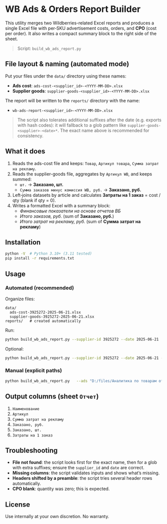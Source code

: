 # WB Ads & Orders Report Builder

This utility merges two Wildberries-related Excel reports and produces a single Excel file with
per‑SKU advertisement costs, orders, and **CPO** (cost per order). It also writes a compact summary block
to the right side of the sheet.

> Script: `build_wb_ads_report.py`

## File layout & naming (automated mode)

Put your files under the `data/` directory using these names:

- **Ads cost**: `ads-cost-<supplier_id>-<YYYY-MM-DD>.xlsx`
- **Supplier goods**: `supplier-goods-<supplier_id>-<YYYY-MM-DD>.xlsx`

The report will be written to the `reports/` directory with the name:

- `wb-ads-report-<supplier_id>-<YYYY-MM-DD>.xlsx`

> The script also tolerates additional suffixes after the date (e.g. exports with hash codes):
> it will fallback to a glob pattern like `supplier-goods-<supplier>-<date>*`. The exact name
> above is recommended for consistency.

## What it does

1. Reads the ads-cost file and keeps: `Товар`, `Артикул товара`, `Сумма затрат на рекламу`.
2. Reads the supplier-goods file, aggregates by `Артикул WB`, and keeps summed:
   - `шт.` → **Заказано, шт.**
   - `Сумма заказов минус комиссия WB, руб.` → **Заказано, руб.**
3. Left‑joins datasets by article and calculates **Затраты на 1 заказ** = cost / qty (blank if qty = 0).
4. Writes a formatted Excel with a summary block:
   - *Финансовые показатели на основе отчетов ВБ*
   - *Итого заказов, руб.* (sum of **Заказано, руб.**)
   - *Итого затрат на рекламу, руб.* (sum of **Сумма затрат на рекламу**)

## Installation

```bash
python -V  # Python 3.10+ (3.11 tested)
pip install -r requirements.txt
```

## Usage

### Automated (recommended)
Organize files:

```
data/
  ads-cost-3925272-2025-06-21.xlsx
  supplier-goods-3925272-2025-06-21.xlsx
reports/   # created automatically
```

Run:

```bash
python build_wb_ads_report.py --supplier-id 3925272 --date 2025-06-21
```

Optional:
```bash
python build_wb_ads_report.py --supplier-id 3925272 --date 2025-06-21 --data-dir "D:/path/to/data" --reports-dir "D:/path/to/reports" --ads-sheet 0 --goods-sheet 0
```

### Manual (explicit paths)
```bash
python build_wb_ads_report.py   --ads "D:/files/Аналитика по товарам от 27.07.2025.xlsx"   --goods "D:/files/supplier-goods-3925272-2025-06-21.xlsx"   --out "D:/files/wb-ads-report-3925272-2025-06-21.xlsx"
```

## Output columns (sheet `Отчет`)

1. `Наименование`
2. `Артикул`
3. `Сумма затрат на рекламу`
4. `Заказано, руб.`
5. `Заказано, шт.`
6. `Затраты на 1 заказ`

## Troubleshooting

- **File not found**: the script looks first for the exact name, then for a glob with extra suffixes;
  ensure the `supplier_id` and `date` are correct.
- **Missing columns**: the script validates inputs and shows what’s missing.
- **Headers shifted by a preamble**: the script tries several header rows automatically.
- **CPO blank**: quantity was zero; this is expected.

## License

Use internally at your own discretion. No warranty.
